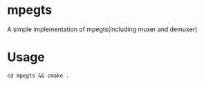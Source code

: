 # mpegts
A simple implementation of mpegts(including muxer and demuxer)


# Usage
```
cd mpegts && cmake .
```

